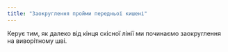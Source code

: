 ```yaml
---
title: "Заокруглення пройми передньої кишені"
---
```


Керує тим, як далеко від кінця скісної лінії ми починаємо заокруглення на виворітному шві.




